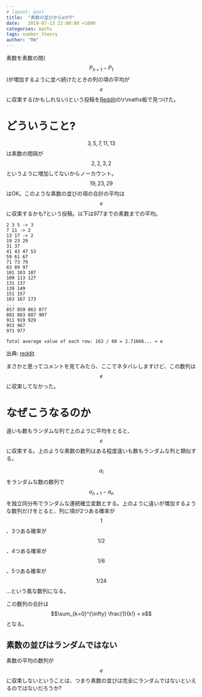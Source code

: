 ```yaml
---
# layout: post
title:  "素数の並びからeが⁉"
date:   2019-07-13 22:00:00 +1000
categories: maths
tags: number_theory
author: "RW"
---
```

<script src='https://cdnjs.cloudflare.com/ajax/libs/mathjax/2.7.5/latest.js?config=TeX-MML-AM_CHTML' async></script>

素数を素数の間($$P_{n+1}- P_{1}$$)が増加するように並べ続けたときの列の項の平均が
$$e$$に収束する(かもしれない)という投稿を[Reddit](https://www.reddit.com/r/math/comments/cbd0a7/found_e_in_the_primes_maybe/)の\r\maths板で見つけた。

# どういうこと?

$$3,5,7,11,13$$は素数の間隔が$$2,2,3,2$$というように増加してないからノーカウント。$$19,23,29$$はOK。このような素数の並びの項の合計の平均は$$e$$に収束するかも?という投稿。以下は977までの素数までの平均。

```
2 3 5 -> 3
7 11 -> 2
13 17 -> 2 
19 23 29
31 37
41 43 47 53
59 61 67
71 73 79
83 89 97
101 103 107
109 113 127
131 137
139 149
151 157
163 167 173
...
857 859 863 877
881 883 887 907
911 919 929
953 967
971 977

Total average value of each row: 163 / 60 = 2.71666... ≈ e
```

出典: [reddit](https://www.reddit.com/r/math/comments/cbd0a7/found_e_in_the_primes_maybe/)

まさかと思ってコメントを見てみたら、ここでネタバレしますけど、この数列は$$e$$に収束してなかった。

# なぜこうなるのか

違いも数もランダムな列で上のように平均をとると、$$e$$に収束する。上のような素数の数列はある程度違いも数もランダムな列と類似する。

$$a_i$$をランダムな数の数列で$$a_{n+1} - a_{n}$$を独立同分布でランダムな連続確立変数とする。上のように違いが増加するような数列だけをとると、列に項が2つある確率が$$1$$、3つある確率が$$1/2$$、4つある確率が$$1/6$$、5つある確率が$$1/24$$...という風な数列になる。

この数列の合計は$$\sum_{k=0}^{\infty} \frac{1}{k!} = e$$となる。

## 素数の並びはランダムではない

素数の平均の数列が$$e$$に収束しないということは、つまり素数の並びは完全にランダムではないといえるのではないだろうか?